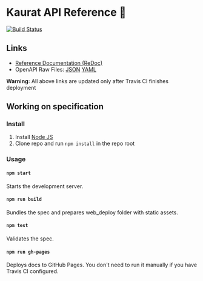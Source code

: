 # Kaurat API Reference 📖
[![Build Status](https://travis-ci.org/kaurats/kaurat-doc.svg?branch=master)](https://travis-ci.org/kaurats/kaurat-doc)

## Links

- [Reference Documentation (ReDoc)](https://kaurats.github.io/kaurat-doc/)
- OpenAPI Raw Files: [JSON](https://kaurats.github.io/kaurat-doc/openapi.json) [YAML](https://kaurats.github.io/kaurat-doc/openapi.yaml)

**Warning:** All above links are updated only after Travis CI finishes deployment

## Working on specification
### Install

1. Install [Node JS](https://nodejs.org/)
2. Clone repo and run `npm install` in the repo root

### Usage

#### `npm start`
Starts the development server.

#### `npm run build`
Bundles the spec and prepares web_deploy folder with static assets.

#### `npm test`
Validates the spec.

#### `npm run gh-pages`
Deploys docs to GitHub Pages. You don't need to run it manually if you have Travis CI configured.
